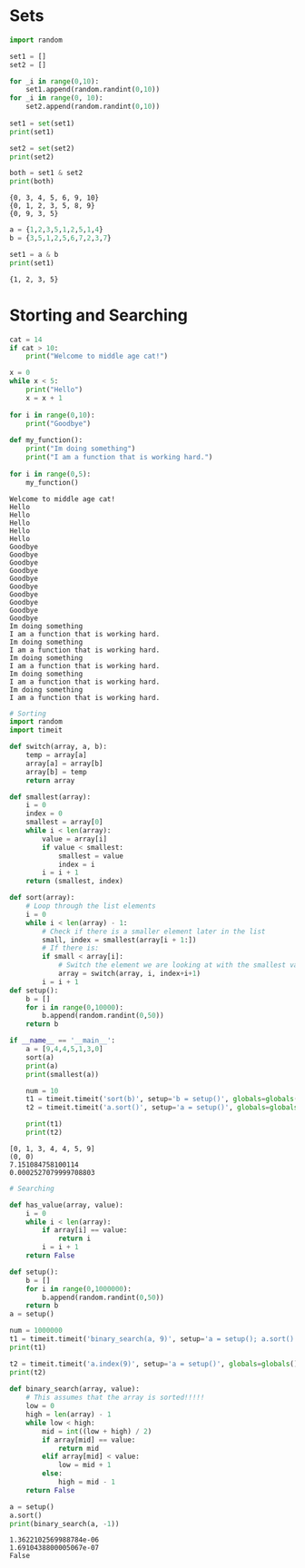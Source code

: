 
# Sets


```python
import random

set1 = []
set2 = []

for _i in range(0,10):
    set1.append(random.randint(0,10))
for _i in range(0, 10):
    set2.append(random.randint(0,10))
    
set1 = set(set1)
print(set1)

set2 = set(set2)
print(set2)

both = set1 & set2
print(both)
```

    {0, 3, 4, 5, 6, 9, 10}
    {0, 1, 2, 3, 5, 8, 9}
    {0, 9, 3, 5}



```python
a = {1,2,3,5,1,2,5,1,4}
b = {3,5,1,2,5,6,7,2,3,7}

set1 = a & b
print(set1)
```

    {1, 2, 3, 5}


# Storting and Searching



```python
cat = 14
if cat > 10:
    print("Welcome to middle age cat!")

x = 0
while x < 5:
    print("Hello")
    x = x + 1
    
for i in range(0,10):
    print("Goodbye")
    
def my_function():
    print("Im doing something")
    print("I am a function that is working hard.")
    
for i in range(0,5):
    my_function()
```

    Welcome to middle age cat!
    Hello
    Hello
    Hello
    Hello
    Hello
    Goodbye
    Goodbye
    Goodbye
    Goodbye
    Goodbye
    Goodbye
    Goodbye
    Goodbye
    Goodbye
    Goodbye
    Im doing something
    I am a function that is working hard.
    Im doing something
    I am a function that is working hard.
    Im doing something
    I am a function that is working hard.
    Im doing something
    I am a function that is working hard.
    Im doing something
    I am a function that is working hard.



```python
# Sorting
import random
import timeit

def switch(array, a, b):
    temp = array[a]
    array[a] = array[b]
    array[b] = temp
    return array

def smallest(array):
    i = 0
    index = 0
    smallest = array[0]
    while i < len(array):
        value = array[i]
        if value < smallest:
            smallest = value
            index = i
        i = i + 1
    return (smallest, index)

def sort(array):
    # Loop through the list elements
    i = 0
    while i < len(array) - 1:
        # Check if there is a smaller element later in the list
        small, index = smallest(array[i + 1:])
        # If there is:
        if small < array[i]:
            # Switch the element we are looking at with the smallest value
            array = switch(array, i, index+i+1)
        i = i + 1
def setup():
    b = []
    for i in range(0,10000):
        b.append(random.randint(0,50))
    return b

if __name__ == '__main__':
    a = [9,4,4,5,1,3,0]
    sort(a)
    print(a)
    print(smallest(a))

    num = 10
    t1 = timeit.timeit('sort(b)', setup='b = setup()', globals=globals(),number=num) / num
    t2 = timeit.timeit('a.sort()', setup='a = setup()', globals=globals(), number=num) / num

    print(t1)
    print(t2)
```

    [0, 1, 3, 4, 4, 5, 9]
    (0, 0)
    7.151084758100114
    0.0002527079999708803



```python
# Searching

def has_value(array, value):
    i = 0
    while i < len(array):
        if array[i] == value:
            return i
        i = i + 1
    return False

def setup():
    b = []
    for i in range(0,1000000):
        b.append(random.randint(0,50))
    return b
a = setup()

num = 1000000
t1 = timeit.timeit('binary_search(a, 9)', setup='a = setup(); a.sort()', globals=globals(), number = num) / num
print(t1)

t2 = timeit.timeit('a.index(9)', setup='a = setup()', globals=globals(), number = num) / num
print(t2)
      
def binary_search(array, value):
    # This assumes that the array is sorted!!!!!
    low = 0
    high = len(array) - 1
    while low < high:
        mid = int((low + high) / 2)
        if array[mid] == value:
            return mid
        elif array[mid] < value:
            low = mid + 1
        else:
            high = mid - 1
    return False

a = setup()
a.sort()
print(binary_search(a, -1))

```

    1.3622102569988784e-06
    1.6910438800005067e-07
    False

